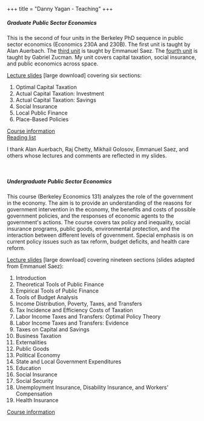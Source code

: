 +++
title = "Danny Yagan - Teaching"
+++

##### Graduate Public Sector Economics
This is the second of four units in the Berkeley PhD sequence in public sector economics (Economics 230A and 230B). The first unit is taught by Alan Auerbach. The <a href="https://eml.berkeley.edu/~saez/course/course.html" target="_blank">third unit</a> is taught by Emmanuel Saez. The <a href="http://gabriel-zucman.eu/econ230/" target="_blank">fourth unit</a> is taught by Gabriel Zucman. My unit covers capital taxation, social insurance, and public economics across space. 

<a href="https://eml.berkeley.edu/~yagan/teaching/Graduate_Public_Sector_Economics.pdf" target="_blank">Lecture slides</a> [large download] covering six sections:<br>
1. Optimal Capital Taxation <br>
2. Actual Capital Taxation: Investment<br>
3. Actual Capital Taxation: Savings<br>
4. Social Insurance<br>
5. Local Public Finance<br>
6. Place-Based Policies<br>

<a href="https://eml.berkeley.edu/~yagan/teaching/Graduate_Public_Sector_Economics_Course_Information.pdf" target="_blank">Course information</a> <br>
<a href="https://eml.berkeley.edu/~yagan/teaching/Graduate_Public_Sector_Economics_Reading_List.pdf" target="_blank">Reading list</a> <br>

I thank Alan Auerbach, Raj Chetty, Mikhail Golosov, Emmanuel Saez, and others whose lectures and comments are reflected in my slides.

<br>

##### Undergraduate Public Sector Economics
This course (Berkeley Economics 131) analyzes the role of the government in the economy. The aim is to provide an understanding of the reasons for government intervention in the economy, the benefits and costs of possible government policies, and the responses of economic agents to the government's actions. The course covers tax policy and inequality, social insurance programs, public goods, environmental protection, and the interaction between different levels of government. Special emphasis is on current policy issues such as tax reform, budget deficits, and health care reform.

<a href="https://eml.berkeley.edu/~yagan/teaching/Undergraduate_Public_Sector_Economics.pdf" target="_blank">Lecture slides</a> [large download] covering nineteen sections (slides adapted from Emmanuel Saez):<br>
1. Introduction<br>
2. Theoretical Tools of Public Finance<br>
3. Empirical Tools of Public Finance<br>
4. Tools of Budget Analysis<br>
5. Income Distribution, Poverty, Taxes, and Transfers<br>
6. Tax Incidence and Efficiency Costs of Taxation<br>
7. Labor Income Taxes and Transfers: Optimal Policy Theory<br>
8. Labor Income Taxes and Transfers: Evidence<br>
9. Taxes on Capital and Savings<br>
10. Business Taxation<br>
11. Externalities<br>
12. Public Goods<br>
13. Political Economy<br>
14. State and Local Government Expenditures<br>
15. Education<br>
16. Social Insurance<br>
17. Social Security<br>
18. Unemployment Insurance, Disability Insurance, and Workers' Compensation<br>
19. Health Insurance

<a href="https://eml.berkeley.edu/~yagan/teaching/Undergraduate_Public_Sector_Economics_Course_Information.pdf" target="_blank">Course information</a>